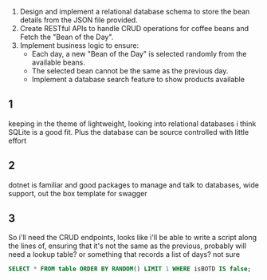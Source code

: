 1. Design and implement a relational database schema to store the bean details from the JSON file provided. 
2. Create RESTful APIs to handle CRUD operations for coffee beans and Fetch the "Bean of the Day". 
3. Implement business logic to ensure: 
	- Each day, a new "Bean of the Day" is selected randomly from the available beans. 
	- The selected bean cannot be the same as the previous day. 
	- Implement a database search feature to show products available 
## 1
keeping in the theme of lightweight, looking into relational databases i think SQLite is a good fit. Plus the database can be source controlled with little effort
## 2
dotnet is familiar and good packages to manage and talk to databases, wide support, out the box template for swagger
## 3
So i'll need the CRUD endpoints, looks like i'll be able to write a script along the lines of, ensuring that it's not the same as the previous, probably will need a lookup table? or something that records a list of days? not sure
```sql
SELECT * FROM table ORDER BY RANDOM() LIMIT 1 WHERE isBOTD IS false;
```
